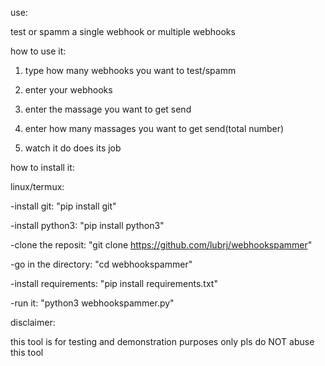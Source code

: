 use: 

test or spamm a single webhook or multiple webhooks


how to use it:

1. type how many webhooks you want to test/spamm
   
2. enter your webhooks

4. enter the massage you want to get send

6. enter how many massages you want to get send(total number)

8. watch it do does its job


how to install it:

linux/termux:

-install git: "pip install git"

-install python3: "pip install python3"

-clone the reposit: "git clone https://github.com/lubrj/webhookspammer"

-go in the directory: "cd webhookspammer"

-install requirements: "pip install requirements.txt"

-run it: "python3 webhookspammer.py"


disclaimer:

this tool is for testing and demonstration purposes only pls do NOT abuse this tool
